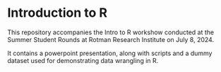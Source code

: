 # Introduction to R

This repository accompanies the Intro to R workshow conducted at the Summer Student Rounds at Rotman Research Institute on July 8, 2024.

It contains a powerpoint presentation, along with scripts and a dummy dataset used for demonstrating data wrangling in R.
